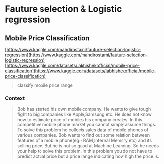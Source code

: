 # Fauture selection & Logistic regression
## Mobile Price Classification
[https://www.kaggle.com/mahdirostami/fauture-selection-logistic-regression](https://www.kaggle.com/mahdirostami/fauture-selection-logistic-regression)
<br>
[https://www.kaggle.com/datasets/iabhishekofficial/mobile-price-classification](https://www.kaggle.com/datasets/iabhishekofficial/mobile-price-classification)

> classify mobile price range

### Context

> Bob has started his own mobile company. He wants to give tough fight to big companies like Apple,Samsung etc.
He does not know how to estimate price of mobiles his company creates. In this competitive mobile phone market you cannot simply assume things. To solve this problem he collects sales data of mobile phones of various companies.
Bob wants to find out some relation between features of a mobile phone(eg:- RAM,Internal Memory etc) and its selling price. But he is not so good at Machine Learning. So he needs your help to solve this problem.
In this problem you do not have to predict actual price but a price range indicating how high the price is.

